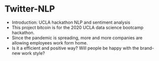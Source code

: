 # Twitter-NLP
- Introduction: UCLA hackathon NLP and sentiment analysis
- This project bitcoin is for the 2020 UCLA data science bootcamp hackathon. 
- Since the pandemic is spreading, more and more companies are allowing employees work form home.
- Is it a efficient and positive way? Will people be happy with the brand-new work style?
